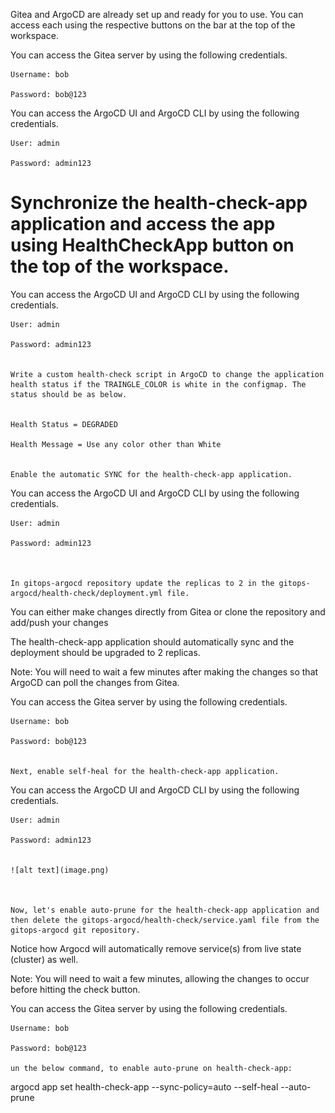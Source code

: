 Gitea and ArgoCD are already set up and ready for you to use. You can access each using the respective buttons on the bar at the top of the workspace.


You can access the Gitea server by using the following credentials.

    Username: bob

    Password: bob@123


You can access the ArgoCD UI and ArgoCD CLI by using the following credentials.

    User: admin

    Password: admin123



# Synchronize the health-check-app application and access the app using HealthCheckApp button on the top of the workspace.



You can access the ArgoCD UI and ArgoCD CLI by using the following credentials.

    User: admin

    Password: admin123


    Write a custom health-check script in ArgoCD to change the application health status if the TRAINGLE_COLOR is white in the configmap. The status should be as below.


    Health Status = DEGRADED

    Health Message = Use any color other than White


    Enable the automatic SYNC for the health-check-app application.



You can access the ArgoCD UI and ArgoCD CLI by using the following credentials.

    User: admin

    Password: admin123



    In gitops-argocd repository update the replicas to 2 in the gitops-argocd/health-check/deployment.yml file.


You can either make changes directly from Gitea or clone the repository and add/push your changes


The health-check-app application should automatically sync and the deployment should be upgraded to 2 replicas.


Note: You will need to wait a few minutes after making the changes so that ArgoCD can poll the changes from Gitea.



You can access the Gitea server by using the following credentials.

    Username: bob

    Password: bob@123


    Next, enable self-heal for the health-check-app application.



You can access the ArgoCD UI and ArgoCD CLI by using the following credentials.

    User: admin

    Password: admin123


    ![alt text](image.png)



    Now, let's enable auto-prune for the health-check-app application and then delete the gitops-argocd/health-check/service.yaml file from the gitops-argocd git repository.


Notice how Argocd will automatically remove service(s) from live state (cluster) as well.


Note: You will need to wait a few minutes, allowing the changes to occur before hitting the check button.



You can access the Gitea server by using the following credentials.

    Username: bob

    Password: bob@123

    un the below command, to enable auto-prune on health-check-app:


argocd app set health-check-app  --sync-policy=auto --self-heal --auto-prune